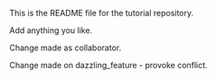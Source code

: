 This is the README file for the tutorial repository.

Add anything you like.

Change made as collaborator.

Change made on dazzling_feature - provoke conflict.
